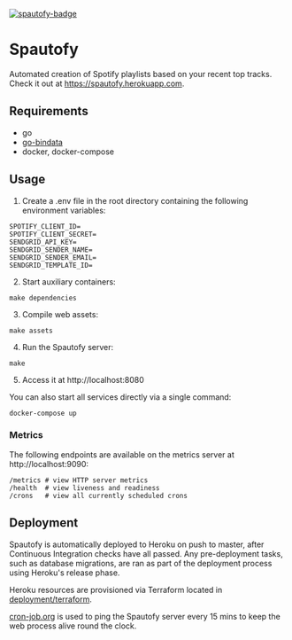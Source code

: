 [![spautofy-badge]][spautofy-workflow]

[spautofy-badge]: https://github.com/jace-ys/spautofy/workflows/spautofy/badge.svg
[spautofy-workflow]: https://github.com/jace-ys/spautofy/actions?query=workflow%3Aspautofy

# Spautofy

Automated creation of Spotify playlists based on your recent top tracks. Check it out at https://spautofy.herokuapp.com.

## Requirements

- go
- [go-bindata](https://github.com/kevinburke/go-bindata)
- docker, docker-compose

## Usage

1. Create a .env file in the root directory containing the following environment variables:

```shell
SPOTIFY_CLIENT_ID=
SPOTIFY_CLIENT_SECRET=
SENDGRID_API_KEY=
SENDGRID_SENDER_NAME=
SENDGRID_SENDER_EMAIL=
SENDGRID_TEMPLATE_ID=
```

2. Start auxiliary containers:

```
make dependencies
```

3. Compile web assets:

```
make assets
```

4. Run the Spautofy server:

```
make
```

5. Access it at http://localhost:8080

You can also start all services directly via a single command:

```
docker-compose up
```

### Metrics

The following endpoints are available on the metrics server at http://localhost:9090:

```shell
/metrics # view HTTP server metrics
/health  # view liveness and readiness
/crons   # view all currently scheduled crons
```

## Deployment

Spautofy is automatically deployed to Heroku on push to master, after Continuous Integration checks have all passed. Any pre-deployment tasks, such as database migrations, are ran as part of the deployment process using Heroku's release phase.

Heroku resources are provisioned via Terraform located in [deployment/terraform](https://github.com/jace-ys/spautofy/tree/master/deployment/terraform).

[cron-job.org](https://cron-job.org/en) is used to ping the Spautofy server every 15 mins to keep the web process alive round the clock.

